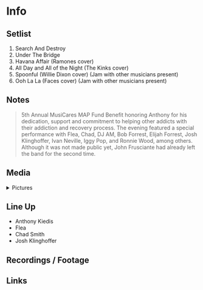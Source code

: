 # Info

## Setlist

1. Search And Destroy
2. Under The Bridge
3. Havana Affair (Ramones cover)
4. All Day and All of the Night (The Kinks cover)
5. Spoonful (Willie Dixon cover) (Jam with other musicians present)
6. Ooh La La (Faces cover) (Jam with other musicians present)

## Notes

> 5th Annual MusiCares MAP Fund Benefit honoring Anthony for his dedication, support and commitment to helping other addicts with their addiction and recovery process. The evening featured a special performance with Flea, Chad, DJ AM, Bob Forrest, Elijah Forrest, Josh Klinghoffer, Ivan Neville, Iggy Pop, and Ronnie Wood, among others. Although it was not made public yet, John Frusciante had already left the band for the second time.

## Media 

<details>
  <summary>Pictures</summary>
  <!--<img alt="Setlist" title="Setlist" src="_.jpg" height="200" />
  <img alt="Flyer" title="Flyer" src="_.jpg" height="200" />-->
</details>

## Line Up

* Anthony Kiedis
* Flea
* Chad Smith
* Josh Klinghoffer

## Recordings / Footage

## Links